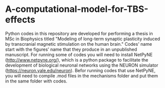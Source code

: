 # A-computational-model-for-TBS-effects
Python codes in this repository are developed for performing a thesis in MSc in Biophysics titled "Modeling of long-term synaptic plasticity induced by transcranial magnetic stimulation on the human brain."
Codes' name start with the figures' name that they produce in an unpublished manuscript.
For running some of codes you will need to install NetPyNE (http://www.netpyne.org/), which is a python package to facilitate the development of biological neuronal networks using the NEURON simulator (https://neuron.yale.edu/neuron).
Befor running codes that use NetPyNE, you will need to compile .mod files in the mechanisms folder and put them in the same folder with codes.
